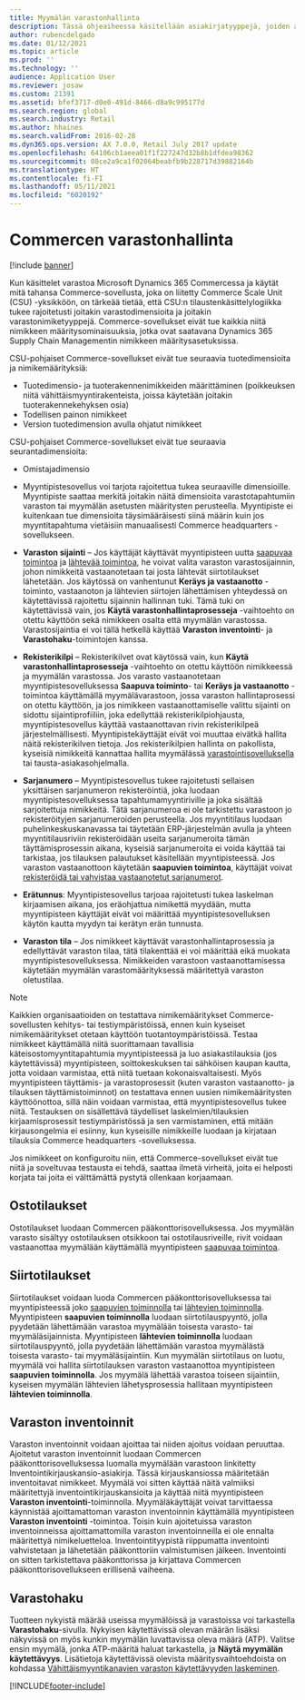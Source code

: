 ```yaml
---
title: Myymälän varastonhallinta
description: Tässä ohjeaiheessa käsitellään asiakirjatyyppejä, joiden avulla hallitaan varastoa.
author: rubencdelgado
ms.date: 01/12/2021
ms.topic: article
ms.prod: ''
ms.technology: ''
audience: Application User
ms.reviewer: josaw
ms.custom: 21391
ms.assetid: bfef3717-d0e0-491d-8466-d8a9c995177d
ms.search.region: global
ms.search.industry: Retail
ms.author: hhaines
ms.search.validFrom: 2016-02-28
ms.dyn365.ops.version: AX 7.0.0, Retail July 2017 update
ms.openlocfilehash: 64106cb1aeea01f1f227247d32b8b1dfdea98362
ms.sourcegitcommit: 08ce2a9ca1f02064beabfb9b228717d39882164b
ms.translationtype: HT
ms.contentlocale: fi-FI
ms.lasthandoff: 05/11/2021
ms.locfileid: "6020192"
---
```

# <a name="commerce-inventory-management"></a>Commercen varastonhallinta

[!include [banner](includes/banner.md)]

Kun käsittelet varastoa Microsoft Dynamics 365 Commercessa ja käytät mitä tahansa Commerce-sovellusta, joka on liitetty Commerce Scale Unit (CSU) -yksikköön, on tärkeää tietää, että CSU:n tilaustenkäsittelylogiikka tukee rajoitetusti joitakin varastodimensioita ja joitakin varastonimiketyyppejä. Commerce-sovellukset eivät tue kaikkia niitä nimikkeen määritysominaisuuksia, jotka ovat saatavana Dynamics 365 Supply Chain Managementin nimikkeen määritysasetuksissa.

CSU-pohjaiset Commerce-sovellukset eivät tue seuraavia tuotedimensioita ja nimikemäärityksiä:

- Tuotedimensio- ja tuoterakennenimikkeiden määrittäminen (poikkeuksen niitä vähittäismyyntirakenteista, joissa käytetään joitakin tuoterakennekehyksen osia)
- Todellisen painon nimikkeet
- Version tuotedimension avulla ohjatut nimikkeet

CSU-pohjaiset Commerce-sovellukset eivät tue seuraavia seurantadimensioita:
- Omistajadimensio

- Myyntipistesovellus voi tarjota rajoitettua tukea seuraaville dimensioille. Myyntipiste saattaa merkitä joitakin näitä dimensioita varastotapahtumiin varaston tai myymälän asetusten määritysten perusteella. Myyntipiste ei kuitenkaan tue dimensioita täysimääräisesti siinä määrin kuin jos myyntitapahtuma vietäisiin manuaalisesti Commerce headquarters -sovellukseen. 

- **Varaston sijainti** – Jos käyttäjät käyttävät myyntipisteen uutta [saapuvaa toimintoa](./pos-inbound-inventory-operation.md) ja [lähtevää toimintoa](./pos-outbound-inventory-operation.md), he voivat valita varaston varastosijainnin, johon nimikkeitä vastaanotetaan tai josta lähtevät siirtotilaukset lähetetään. Jos käytössä on vanhentunut **Keräys ja vastaanotto** -toiminto, vastaanoton ja lähtevien siirtojen lähettämisen yhteydessä on käytettävissä rajoitettu sijainnin hallinnan tuki. Tämä tuki on käytettävissä vain, jos **Käytä varastonhallintaprosesseja** -vaihtoehto on otettu käyttöön sekä nimikkeen osalta että myymälän varastossa. Varastosijaintia ei voi tällä hetkellä käyttää **Varaston inventointi**- ja **Varastohaku**-toimintojen kanssa.

- **Rekisterikilpi** – Rekisterikilvet ovat käytössä vain, kun **Käytä varastonhallintaprosesseja** -vaihtoehto on otettu käyttöön nimikkeessä ja myymälän varastossa. Jos varasto vastaanotetaan myyntipistesovelluksessa **Saapuva toiminto**- tai **Keräys ja vastaanotto** -toimintoa käyttämällä myymälävarastoon, jossa varaston hallintaprosessi on otettu käyttöön, ja jos nimikkeen vastaanottamiselle valittu sijainti on sidottu sijaintiprofiiliin, joka edellyttää rekisterikilpiohjausta, myyntipistesovellus käyttää vastaanottavan rivin rekisterikilpeä järjestelmällisesti. Myyntipistekäyttäjät eivät voi muuttaa eivätkä hallita näitä rekisterikilven tietoja. Jos rekisterikilpien hallinta on pakollista, kyseisiä nimikkeitä kannattaa hallita myymälässä [varastointisovelluksella](../supply-chain/warehousing/install-configure-warehousing-app.md) tai tausta-asiakasohjelmalla.

- **Sarjanumero** – Myyntipistesovellus tukee rajoitetusti sellaisen yksittäisen sarjanumeron rekisteröintiä, joka luodaan myyntipistesovelluksessa tapahtumamyyntiriville ja joka sisältää sarjoitettuja nimikkeitä. Tätä sarjanumeroa ei ole tarkistettu varastoon jo rekisteröityjen sarjanumeroiden perusteella. Jos myyntitilaus luodaan puhelinkeskuskanavassa tai täytetään ERP-järjestelmän avulla ja yhteen myyntitilausriviin rekisteröidään useita sarjanumeroita tämän täyttämisprosessin aikana, kyseisiä sarjanumeroita ei voida käyttää tai tarkistaa, jos tilauksen palautukset käsitellään myyntipisteessä. Jos varaston vastaanottoon käytetään **saapuvien toimintoa**, käyttäjät voivat [rekisteröidä tai vahvistaa vastaanotetut sarjanumerot](./pos-serialized-items.md).

- **Erätunnus**: Myyntipistesovellus tarjoaa rajoitetusti tukea laskelman kirjaamisen aikana, jos eräohjattua nimikettä myydään, mutta myyntipisteen käyttäjät eivät voi määrittää myyntipistesovelluksen käytön kautta myydyn tai kerätyn erän tunnusta.

- **Varaston tila** – Jos nimikkeet käyttävät varastonhallintaprosessia ja edellyttävät varaston tilaa, tätä tilakenttää ei voi määrittää eikä muokata myyntipistesovelluksessa. Nimikkeiden varastoon vastaanottamisessa käytetään myymälän varastomäärityksessä määritettyä varaston oletustilaa.

> [!NOTE]
> Kaikkien organisaatioiden on testattava nimikemääritykset Commerce-sovellusten kehitys- tai testiympäristöissä, ennen kuin kyseiset nimikemääritykset otetaan käyttöön tuotantoympäristöissä. Testaa nimikkeet käyttämällä niitä suorittamaan tavallisia käteisostomyyntitapahtumia myyntipisteessä ja luo asiakastilauksia (jos käytettävissä) myyntipisteen, soittokeskuksen tai sähköisen kaupan kautta, jotta voidaan varmistaa, että niitä tuetaan kokonaisvaltaisesti. Myös myyntipisteen täyttämis- ja varastoprosessit (kuten varaston vastaanotto- ja tilauksen täyttämistoiminnot) on testattava ennen uusien nimikemääritysten käyttöönottoa, sillä näin voidaan varmistaa, että myyntipistesovellus tukee niitä. Testauksen on sisällettävä täydelliset laskelmien/tilauksien kirjaamisprosessit testiympäristössä ja sen varmistaminen, että mitään kirjausongelmia ei esiinny, kun kyseisille nimikkeille luodaan ja kirjataan tilauksia Commerce headquarters -sovelluksessa.
>
> Jos nimikkeet on konfiguroitu niin, että Commerce-sovellukset eivät tue niitä ja soveltuvaa testausta ei tehdä, saattaa ilmetä virheitä, joita ei helposti korjata tai joita ei välttämättä pystytä ollenkaan korjaamaan.

## <a name="purchase-orders"></a>Ostotilaukset

Ostotilaukset luodaan Commercen pääkonttorisovelluksessa. Jos myymälän varasto sisältyy ostotilauksen otsikkoon tai ostotilausriveille, rivit voidaan vastaanottaa myymälään käyttämällä myyntipisteen [saapuvaa toimintoa](./pos-inbound-inventory-operation.md). 

## <a name="transfer-orders"></a>Siirtotilaukset

Siirtotilaukset voidaan luoda Commercen pääkonttorisovelluksessa tai myyntipisteessä joko [saapuvien toiminnolla](./pos-inbound-inventory-operation.md) tai [lähtevien toiminnolla](./pos-outbound-inventory-operation.md). Myyntipisteen **saapuvien toiminnolla** luodaan siirtotilauspyyntö, jolla pyydetään lähettämään varastoa myymälään toisesta varasto- tai myymäläsijainnista. Myyntipisteen **lähtevien toiminnolla** luodaan siirtotilauspyyntö, jolla pyydetään lähettämään varastoa myymälästä toisesta varasto- tai myymäläsijaintiin. Kun myymälän siirtotilaus on luotu, myymälä voi hallita siirtotilauksen varaston vastaanottoa myyntipisteen **saapuvien toiminnolla**. Jos myymälä lähettää varastoa toiseen sijaintiin, kyseisen myymälän lähtevien lähetysprosessia hallitaan myyntipisteen **lähtevien toiminnolla**.

## <a name="stock-counts"></a>Varaston inventoinnit

Varaston inventoinnit voidaan ajoittaa tai niiden ajoitus voidaan peruuttaa. Ajoitetut varaston inventoinnit luodaan Commercen pääkonttorisovelluksessa luomalla myymälään varastoon linkitetty Inventointikirjauskansio-asiakirja. Tässä kirjauskansiossa määritetään inventoitavat nimikkeet. Myymälä voi sitten käyttää näitä valmiiksi määritettyjä inventointikirjauskansioita ja käyttää niitä myyntipisteen **Varaston inventointi**-toiminnolla. Myymäläkäyttäjät voivat tarvittaessa käynnistää ajoittamattoman varaston inventoinnin käyttämällä myyntipisteen **Varaston inventointi** -toimintoa. Toisin kuin ajoitetuissa varaston inventoinneissa ajoittamattomilla varaston inventoinneilla ei ole ennalta määritettyä nimikeluetteloa. Inventointityypistä riippumatta inventointi vahvistetaan ja lähetetään pääkonttoriin valmistumisen jälkeen. Inventointi on sitten tarkistettava pääkonttorissa ja kirjattava Commercen pääkonttorisovellukseen erillisenä vaiheena.

## <a name="inventory-lookup"></a>Varastohaku

Tuotteen nykyistä määrää useissa myymälöissä ja varastoissa voi tarkastella **Varastohaku**-sivulla. Nykyisen käytettävissä olevan määrän lisäksi näkyvissä on myös kunkin myymälän luvattavissa oleva määrä (ATP). Valitse ensin myymälä, jonka ATP-määritä haluat tarkastella, ja **Näytä myymälän käytettävyys**. Lisätietoja käytettävissä olevista määritysvaihtoehdoista on kohdassa [Vähittäismyyntikanavien varaston käytettävyyden laskeminen](./calculated-inventory-retail-channels.md).


[!INCLUDE[footer-include](../includes/footer-banner.md)]